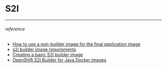 # S2I

---

###### reference

- [How to use a non-builder image for the final application image](https://github.com/openshift/source-to-image/blob/master/docs/runtime_image.md)
- [s2i builder image requirements](https://github.com/openshift/source-to-image/blob/master/docs/builder_image.md)
- [Creating a basic S2I builder image](https://github.com/openshift/source-to-image/tree/master/examples/nginx-centos7)
- [OpenShift S2I Builder for Java Docker images](https://github.com/luiscoms/s2i-java)
